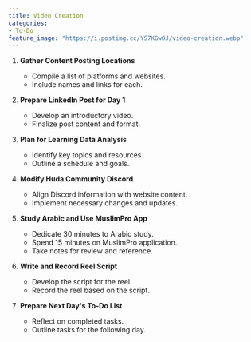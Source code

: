 ```yaml
---
title: Video Creation
categories:
- To-Do
feature_image: "https://i.postimg.cc/YS7KGw0J/video-creation.webp"
---
```



1.  **Gather Content Posting Locations**
    
    -   Compile a list of platforms and websites.
    -   Include names and links for each.
2.  **Prepare LinkedIn Post for Day 1**
    
    -   Develop an introductory video.
    -   Finalize post content and format.
3.  **Plan for Learning Data Analysis**
    
    -   Identify key topics and resources.
    -   Outline a schedule and goals.
4.  **Modify Huda Community Discord**
    
    -   Align Discord information with website content.
    -   Implement necessary changes and updates.
5.  **Study Arabic and Use MuslimPro App**
    
    -   Dedicate 30 minutes to Arabic study.
    -   Spend 15 minutes on MuslimPro application.
    -   Take notes for review and reference.
6.  **Write and Record Reel Script**
    
    -   Develop the script for the reel.
    -   Record the reel based on the script.
7.  **Prepare Next Day's To-Do List**
    
    -   Reflect on completed tasks.
    -   Outline tasks for the following day.